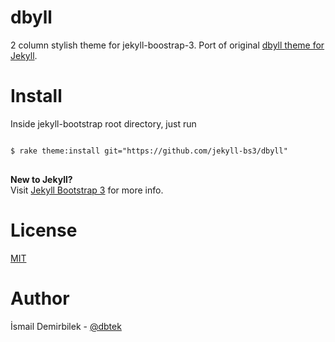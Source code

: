 dbyll
=====

2 column stylish theme for jekyll-boostrap-3. Port of original [dbyll theme for Jekyll](http://github.com/dbtek/dbyll).

Install
=======

Inside jekyll-bootstrap root directory, just run
<pre>
<code>
$ rake theme:install git="https://github.com/jekyll-bs3/dbyll"
</code>
</pre>

**New to Jekyll?**  
Visit [Jekyll Bootstrap 3](http://github.com/dbtek/jekyll-bootstrap-3/) for more info.
  
License
=======
[MIT](http://opensource.org/licenses/MIT)

Author
======
İsmail Demirbilek - [@dbtek](http://twitter.com/dbtek)
